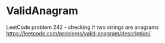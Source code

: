 # ValidAnagram
LeetCode problem 242 - checking if two strings are anagrams https://leetcode.com/problems/valid-anagram/description/
